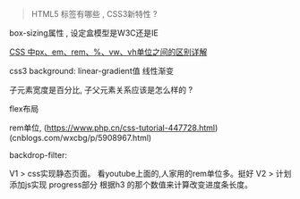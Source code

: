 > HTML5 标签有哪些 , CSS3新特性 ? 

box-sizing属性 , 设定盒模型是W3C还是IE

[CSS 中px、em、rem、%、vw、vh单位之间的区别详解](https://www.jb51.net/css/716435.html)


css3 background: linear-gradient值 线性渐变

子元素宽度是百分比, 子父元素关系应该是怎么样的 ? 

flex布局

rem单位, (https://www.php.cn/css-tutorial-447728.html)  (cnblogs.com/wxcbg/p/5908967.html)

 backdrop-filter:

 V1 >  css实现静态页面。 看youtube上面的,人家用的rem单位多。挺好
 V2 > 计划添加js实现 progress部分 根据h3 的那个数值来计算改变进度条长度。
 